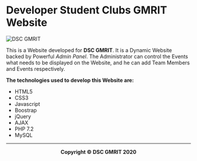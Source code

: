# Developer Student Clubs GMRIT Website

![DSC GMRIT](https://lh3.googleusercontent.com/bhU78iBQ1lzoKC58US7ZHkFZZIHxfR690TLO_rXiWJBWIj_rzRSrfFqLdgX6mQ7e7MuYw7u87iBbdR3v0BFMSKZ7Jt2dzckV7JkuxKtBdqJkotNu5pXpZCquMxLK=w1242)

This is a Website developed for **DSC GMRIT**. It is a Dynamic Website backed by Powerful _Admin Panel_. The Administrator can control the Events what needs to be displayed on the Website, and he can add Team Members and Events respectively.

**The technologies used to develop this Website are:**

- HTML5
- CSS3
- Javascript
- Boostrap
- jQuery
- AJAX
- PHP 7.2
- MySQL

---
<p align="center"><b>Copyright &copy; DSC GMRIT 2020</b></p>
